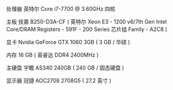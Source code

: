  处理器              英特尔 Core i7-7700 @ 3.60GHz 四核

  主板                技嘉 B250-D3A-CF \( 英特尔 Xeon E3 - 1200 v6/7th Gen Intel Core/DRAM Registers - 591F - 200 Series 芯片组 Family - A2C8 \)

  显卡                Nvidia GeForce GTX 1060 3GB \( 3 GB / 华硕 \)

  内存                16 GB \( 英睿达 DDR4 2400MHz \)

  主硬盘              宇瞻 AS340 240GB \( 240 GB / 固态硬盘 \)

  显示器              冠捷 AOC2708 2708G5 \( 27.2 英寸  \)


